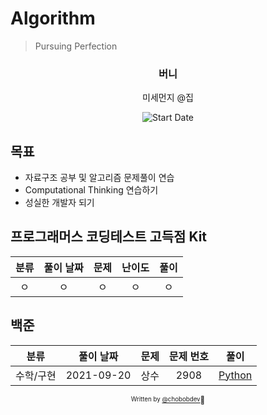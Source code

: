 # Algorithm

> Pursuing Perfection

<div align="center">

<h3> 버니 </h3>
<p> 미세먼지 @집</p>

![Start Date](https://img.shields.io/badge/Start%20Date-2021--09--20-23d16b.svg)

</div>

## 목표

- 자료구조 공부 및 알고리즘 문제풀이 연습
- Computational Thinking 연습하기
- 성실한 개발자 되기

## 프로그래머스 코딩테스트 고득점 Kit

|       분류        | 풀이 날짜  |        문제        | 난이도  |                    풀이                     |
| :---------------: | :--------: | :----------------: | :-----: | :-----------------------------------------: |
|       ㅇ       | ㅇ | ㅇ | ㅇ | ㅇ |

## 백준

|       분류        | 풀이 날짜  |       문제        | 문제 번호 |         풀이         |
| :---------------: | :--------: | :---------------: | :-------: | :------------------: |
| 수학/구현 | 2021-09-20 | 상수 |   2908    | [Python](math/01.py) |


<div align="center">

<sub><sup>Written by <a href="https://github.com/chobobdev">@chobobdev</a></sup></sub><small>🍕</small>

</div>
